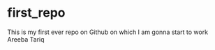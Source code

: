 # first_repo
This is my first ever repo on Github on which I am gonna start to work 
<br>
Areeba Tariq

